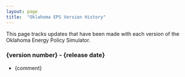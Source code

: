 ```yaml
---
layout: page
title:	"Oklahoma EPS Version History"
---
```

This page tracks updates that have been made with each version of the Oklahoma Energy Policy Simulator.

### **{version number} - {release date}**

* {comment}

